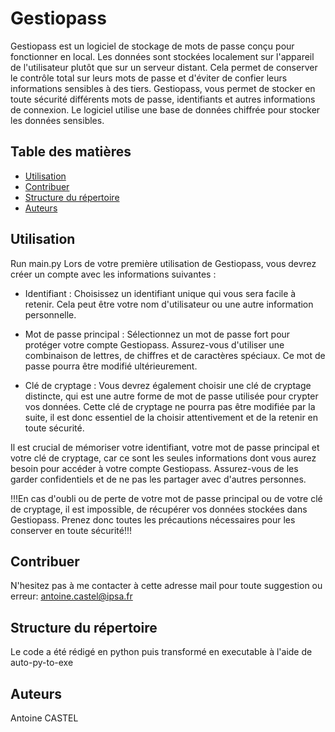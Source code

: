 # Gestiopass
Gestiopass est un logiciel de stockage de mots de passe conçu pour fonctionner en local. Les données sont stockées localement sur l'appareil de l'utilisateur plutôt que sur un serveur distant. Cela permet de conserver le contrôle total sur leurs mots de passe et d'éviter de confier leurs informations sensibles à des tiers. Gestiopass, vous permet de stocker en toute sécurité différents mots de passe, identifiants et autres informations de connexion. Le logiciel utilise une base de données chiffrée pour stocker les données sensibles.

## Table des matières
- [Utilisation](#utilisation)
- [Contribuer](#contribuer)
- [Structure du répertoire](#structure-du-répertoire)
- [Auteurs](#auteurs)

## Utilisation
Run main.py
Lors de votre première utilisation de Gestiopass, vous devrez créer un compte avec les informations suivantes :

  - Identifiant : Choisissez un identifiant unique qui vous sera facile à retenir. Cela peut être votre nom d'utilisateur ou une autre information personnelle.
  
  - Mot de passe principal : Sélectionnez un mot de passe fort pour protéger votre compte Gestiopass. Assurez-vous d'utiliser une combinaison de lettres, de chiffres et de caractères spéciaux. Ce mot de passe pourra être modifié ultérieurement.

  - Clé de cryptage : Vous devrez également choisir une clé de cryptage distincte, qui est une autre forme de mot de passe utilisée pour crypter vos données. Cette clé de cryptage ne pourra pas être modifiée par la suite, il est donc essentiel de la choisir attentivement et de la retenir en toute sécurité.

Il est crucial de mémoriser votre identifiant, votre mot de passe principal et votre clé de cryptage, car ce sont les seules informations dont vous aurez besoin pour accéder à votre compte Gestiopass. Assurez-vous de les garder confidentiels et de ne pas les partager avec d'autres personnes.

!!!En cas d'oubli ou de perte de votre mot de passe principal ou de votre clé de cryptage, il est impossible, de récupérer vos données stockées dans Gestiopass. Prenez donc toutes les précautions nécessaires pour les conserver en toute sécurité!!!

## Contribuer
N'hesitez pas à me contacter à cette adresse mail pour toute suggestion ou erreur: antoine.castel@ipsa.fr

## Structure du répertoire
Le code a été rédigé en python puis transformé en executable à l'aide de auto-py-to-exe

## Auteurs
Antoine CASTEL

